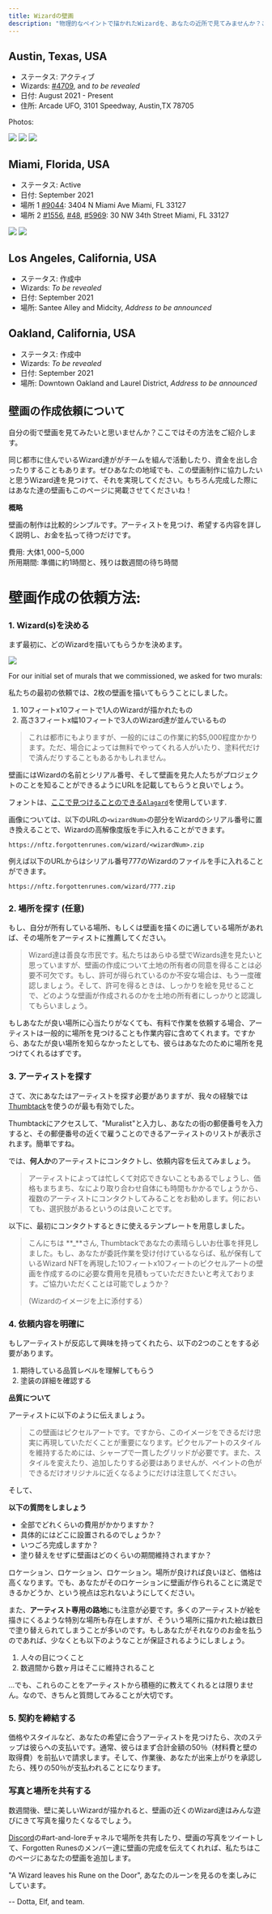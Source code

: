 ```yaml
---
title: Wizardの壁画
description: "物理的なペイントで描かれたWizardを、あなたの近所で見てみませんか？ここでは、現存する壁画や過去に存在した壁画のリストに加え、自分の壁画を依頼する方法を紹介します。"
---
```


## Austin, Texas, USA

- ステータス: アクティブ
- Wizards: [#4709](https://opensea.io/assets/0x521f9c7505005cfa19a8e5786a9c3c9c9f5e6f42/4709), and _to be revealed_
- 日付: August 2021 - Present
- 住所: Arcade UFO, 3101 Speedway, Austin,TX 78705

Photos:

![](https://i.imgur.com/fg29jza.jpg)
![](https://i.imgur.com/xVPav6m.jpg)
![](https://i.imgur.com/fBYzhXN.jpg)

## Miami, Florida, USA

- ステータス: Active
- 日付: September 2021
- 場所 1 [#9044](https://opensea.io/assets/0x521f9c7505005cfa19a8e5786a9c3c9c9f5e6f42/9044): 3404 N Miami Ave Miami, FL 33127
- 場所 2 [#1556](https://opensea.io/assets/0x521f9c7505005cfa19a8e5786a9c3c9c9f5e6f42/1556), [#48](https://opensea.io/assets/0x521f9c7505005cfa19a8e5786a9c3c9c9f5e6f42/48), [#5969](https://opensea.io/assets/0x521f9c7505005cfa19a8e5786a9c3c9c9f5e6f42/5969): 30 NW 34th Street Miami, FL 33127

![](https://i.imgur.com/SfsuVoN.jpg)
![](https://i.imgur.com/5bWOID0.jpg)

## Los Angeles, California, USA

- ステータス: 作成中
- Wizards: _To be revealed_
- 日付: September 2021
- 場所: Santee Alley and Midcity, _Address to be announced_

## Oakland, California, USA

- ステータス: 作成中
- Wizards: _To be revealed_
- 日付: September 2021
- 場所: Downtown Oakland and Laurel District, _Address to be announced_

## 壁画の作成依頼について

自分の街で壁画を見てみたいと思いませんか？ここではその方法をご紹介します。

同じ都市に住んでいるWizard達ががチームを組んで活動したり、資金を出し合ったりすることもあります。ぜひあなたの地域でも、この壁画制作に協力したいと思うWizard達を見つけて、それを実現してください。もちろん完成した際にはあなた達の壁画もこのページに掲載させてくださいね！

**概略**

壁画の制作は比較的シンプルです。アーティストを見つけ、希望する内容を詳しく説明し、お金を払って待つだけです。

費用: 大体$1,000-$5,000  
所用期間: 準備に約1時間と、残りは数週間の待ち時間

# 壁画作成の依頼方法:

### 1. Wizard(s)を決める

まず最初に、どのWizardを描いてもらうかを決めます。

![](https://i.imgur.com/jThTIeG.png)

For our initial set of murals that we commissioned, we asked for two murals:

私たちの最初の依頼では、2枚の壁画を描いてもらうことにしました。

1. 10フィートx10フィートで1人のWizardが描かれたもの
2. 高さ3フィートx幅10フィートで3人のWizard達が並んでいるもの

> これは都市にもよりますが、一般的にはこの作業に約$5,000程度かかります。ただ、場合によっては無料でやってくれる人がいたり、塗料代だけで済んだりすることもあるかもしれません。

壁画にはWizardの名前とシリアル番号、そして壁画を見た人たちがプロジェクトのことを知ることができるようにURLを記載してもらうと良いでしょう。

フォントは、[ここで見つけることのできる`Alagard`](https://www.dafont.com/alagard.font)を使用しています.

画像については、以下のURLの`<wizardNum>`の部分をWizardのシリアル番号に置き換えることで、Wizardの高解像度版を手に入れることができます。

`https://nftz.forgottenrunes.com/wizard/<wizardNum>.zip`

例えば以下のURLからはシリアル番号777のWizardのファイルを手に入れることができます。

`https://nftz.forgottenrunes.com/wizard/777.zip`

### 2. 場所を探す (任意)

もし、自分が所有している場所、もしくは壁画を描くのに適している場所があれば、その場所をアーティストに推薦してください。

> Wizard達は善良な市民です。私たちはあらゆる壁でWizards達を見たいと思っていますが、壁画の作成について土地の所有者の同意を得ることは必要不可欠です。もし、許可が得られているのか不安な場合は、もう一度確認しましょう。そして、許可を得るときは、しっかりを絵を見せることで、どのような壁画が作成されるのかを土地の所有者にしっかりと認識してもらいましょう。

もしあなたが良い場所に心当たりがなくても、有料で作業を依頼する場合、アーティストは一般的に場所を見つけることも作業内容に含めてくれます。ですから、あなたが良い場所を知らなかったとしても、彼らはあなたのために場所を見つけてくれるはずです。

### 3. アーティストを探す

さて、次にあなたはアーティストを探す必要がありますが、我々の経験では[Thumbtack](https://www.thumbtack.com/)を使うのが最も有効でした。

Thumbtackにアクセスして、"Muralist"と入力し、あなたの街の郵便番号を入力すると、その郵便番号の近くで雇うことのできるアーティストのリストが表示されます。簡単ですね。

では、**何人か**のアーティストにコンタクトし、依頼内容を伝えてみましょう。

> アーティストによっては忙しくて対応できないこともあるでしょうし、価格もまちまち、なにより取り合わせ自体にも時間もかかるでしょうから、複数のアーティストにコンタクトしてみることをお勧めします。何においても、選択肢があるというのは良いことです。

以下に、最初にコンタクトするときに使えるテンプレートを用意しました。

> こんにちは **\_**さん, Thumbtackであなたの素晴らしいお仕事を拝見しました。もし、あなたが委託作業を受け付けているならば、私が保有しているWizard NFTを再現した10フィートx10フィートのピクセルアートの壁画を作成するのに必要な費用を見積もっていただきたいと考えております。ご協力いただくことは可能でしょうか？
>
> (Wizardのイメージを上に添付する）

### 4. 依頼内容を明確に

もしアーティストが反応して興味を持ってくれたら、以下の2つのことをする必要があります。

1. 期待している品質レベルを理解してもらう
2. 塗装の詳細を確認する

**品質について**

アーティストに以下のように伝えましょう。

> この壁画はピクセルアートです。ですから、このイメージをできるだけ忠実に再現していただくことが重要になります。ピクセルアートのスタイルを維持するためには、シャープで一貫したグリッドが必要です。また、スタイルを変えたり、追加したりする必要はありませんが、ペイントの色ができるだけオリジナルに近くなるようにだけは注意してください。

そして、

**以下の質問をしましょう**

- 全部でどれくらいの費用がかかりますか？
- 具体的にはどこに設置されるのでしょうか？
- いつごろ完成しますか？
- 塗り替えをせずに壁画はどのくらいの期間維持されますか？

ロケーション、ロケーション、ロケーション。場所が良ければ良いほど、価格は高くなります。でも、あなたがそのロケーションに壁画が作られることに満足できるかどうか、という視点は忘れないようにしてください。

また、**アーティスト専用の路地**にも注意が必要です。多くのアーティストが絵を描きにくるような特別な場所も存在しますが、そういう場所に描かれた絵は数日で塗り替えられてしまうことが多いのです。もしあなたがそれなりのお金を払うのであれば、少なくとも以下のようなことが保証されるようにしましょう。

1. 人々の目につくこと
2. 数週間から数ヶ月はそこに維持されること

...でも、これらのことをアーティストから積極的に教えてくれるとは限りません。なので、きちんと質問してみることが大切です。

### 5. 契約を締結する

価格やスタイルなど、あなたの希望に合うアーティストを見つけたら、次のステップは彼らへの支払いです。通常、彼らはまず合計金額の50％（材料費と壁の取得費）を前払いで請求します。そして、作業後、あなたが出来上がりを承認したら、残りの50％が支払われることになります。

### 写真と場所を共有する

数週間後、壁に美しいWizardが描かれると、壁画の近くのWizard達はみんな遊びにきて写真を撮りたくなるでしょう。

[Discord](https://discord.gg/forgottenrunes)の#art-and-loreチャネルで場所を共有したり、壁画の写真をツイートして、Forgotten Runesのメンバー達に壁画の完成を伝えてくれれば、私たちはこのページにあなたの壁画を追加します。

"A Wizard leaves his Rune on the Door", あなたのルーンを見るのを楽しみにしています。

-- Dotta, Elf, and team.
